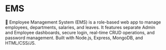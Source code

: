 # EMS
🚀 Employee Management System (EMS) is a role-based web app to manage employees, departments, salaries, and leaves. It features separate Admin and Employee dashboards, secure login, real-time CRUD operations, and password management. Built with Node.js, Express, MongoDB, and HTML/CSS/JS.
